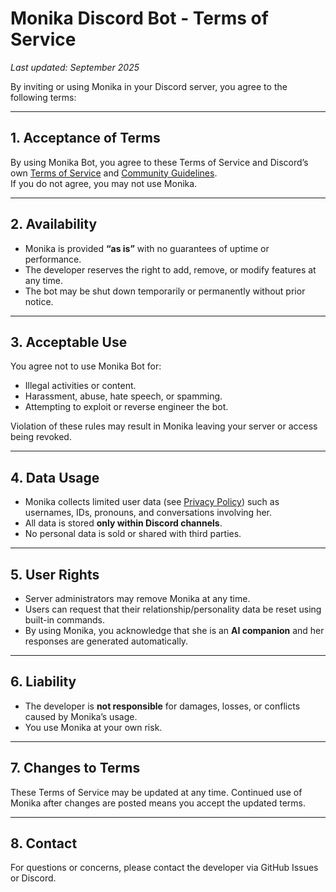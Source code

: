 # Monika Discord Bot - Terms of Service

_Last updated: September 2025_

By inviting or using Monika in your Discord server, you agree to the following terms:

---

## 1. Acceptance of Terms
By using Monika Bot, you agree to these Terms of Service and Discord’s own [Terms of Service](https://discord.com/terms) and [Community Guidelines](https://discord.com/guidelines).  
If you do not agree, you may not use Monika.

---

## 2. Availability
- Monika is provided **“as is”** with no guarantees of uptime or performance.  
- The developer reserves the right to add, remove, or modify features at any time.  
- The bot may be shut down temporarily or permanently without prior notice.  

---

## 3. Acceptable Use
You agree not to use Monika Bot for:  
- Illegal activities or content.  
- Harassment, abuse, hate speech, or spamming.  
- Attempting to exploit or reverse engineer the bot.  

Violation of these rules may result in Monika leaving your server or access being revoked.

---

## 4. Data Usage
- Monika collects limited user data (see [Privacy Policy](privacy.md)) such as usernames, IDs, pronouns, and conversations involving her.  
- All data is stored **only within Discord channels**.  
- No personal data is sold or shared with third parties.  

---

## 5. User Rights
- Server administrators may remove Monika at any time.  
- Users can request that their relationship/personality data be reset using built-in commands.  
- By using Monika, you acknowledge that she is an **AI companion** and her responses are generated automatically.  

---

## 6. Liability
- The developer is **not responsible** for damages, losses, or conflicts caused by Monika’s usage.  
- You use Monika at your own risk.  

---

## 7. Changes to Terms
These Terms of Service may be updated at any time. Continued use of Monika after changes are posted means you accept the updated terms.  

---

## 8. Contact
For questions or concerns, please contact the developer via GitHub Issues or Discord.

